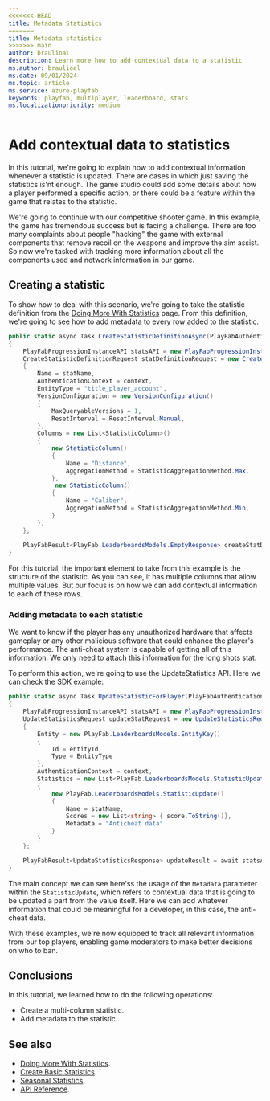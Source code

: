 ```yaml
---
<<<<<<< HEAD
title: Metadata Statistics
=======
title: Metadata statistics
>>>>>>> main
author: braulioal
description: Learn more how to add contextual data to a statistic
ms.author: braulioal
ms.date: 09/01/2024
ms.topic: article
ms.service: azure-playfab
keywords: playfab, multiplayer, leaderboard, stats
ms.localizationpriority: medium
---
```


# Add contextual data to statistics

In this tutorial, we're going to explain how to add contextual information whenever a statistic is updated. There are cases in which just 
saving the statistics is'nt enough. The game studio could add some details about how a player performed a specific action, 
or there could be a feature within the game that relates to the statistic.

We're going to continue with our competitive shooter game. In this example, the game has tremendous success but is 
facing a challenge. There are too many complaints about people "hacking" the game with external 
components that remove recoil on the weapons and improve the aim assist. So now we're tasked with tracking more information about all 
the components used and network information in our game.

## Creating a statistic

To show how to deal with this scenario, we're going to take the statistic definition from the 
[Doing More With Statistics](doing-more-statistics.md) page. From this definition, we're going 
to see how to add metadata to every row added to the statistic.

``` C#
public static async Task CreateStatisticDefinitionAsync(PlayFabAuthenticationContext context, string statName)
{
    PlayFabProgressionInstanceAPI statsAPI = new PlayFabProgressionInstanceAPI(context);
    CreateStatisticDefinitionRequest statDefinitionRequest = new CreateStatisticDefinitionRequest()
    {
        Name = statName,
        AuthenticationContext = context,
        EntityType = "title_player_account",
        VersionConfiguration = new VersionConfiguration()
        {
            MaxQueryableVersions = 1,
            ResetInterval = ResetInterval.Manual,
        },
        Columns = new List<StatisticColumn>()
        {
            new StatisticColumn()
            {
                Name = "Distance",
                AggregationMethod = StatisticAggregationMethod.Max,
            },
             new StatisticColumn()
            {
                Name = "Caliber",
                AggregationMethod = StatisticAggregationMethod.Min,
            }
        },
    };
    
    PlayFabResult<PlayFab.LeaderboardsModels.EmptyResponse> createStatDefResult = await statsAPI.CreateStatisticDefinitionAsync(statDefinitionRequest);
}
```

For this tutorial, the important element to take from this example is the structure of the statistic. As you can see, 
it has multiple columns that allow multiple values. But our focus is on how we can add contextual 
information to each of these rows.


### Adding metadata to each statistic

We want to know if the player has any unauthorized hardware that affects gameplay or any other malicious software that could
enhance the player's performance. The anti-cheat system is capable of getting all of this information. We only need to attach 
this information for the long shots stat.

To perform this action, we're going to use the UpdateStatistics API. Here we can check the SDK example:

``` C#
public static async Task UpdateStatisticForPlayer(PlayFabAuthenticationContext context, string statName, string entityId, int score)
{
    PlayFabProgressionInstanceAPI statsAPI = new PlayFabProgressionInstanceAPI(context);
    UpdateStatisticsRequest updateStatRequest = new UpdateStatisticsRequest()
    {
        Entity = new PlayFab.LeaderboardsModels.EntityKey()
        {
            Id = entityId,
            Type = EntityType
        },
        AuthenticationContext = context,
        Statistics = new List<PlayFab.LeaderboardsModels.StatisticUpdate>() 
        {
            new PlayFab.LeaderboardsModels.StatisticUpdate() 
            {
                Name = statName,
                Scores = new List<string> { score.ToString()},
                Metadata = "Anticheat data"
            }
        }
    };

    PlayFabResult<UpdateStatisticsResponse> updateResult = await statsAPI.UpdateStatisticsAsync(updateStatRequest);
}
```

The main concept we can see here'ss the usage of the `Metadata` parameter within the `StatisticUpdate`, which refers
to contextual data that is going to be updated a part from the value itself. Here we can add whatever information that could be meaningful for a developer, 
in this case, the anti-cheat data.

With these examples, we're now equipped to track all relevant information from our top players, enabling game moderators 
to make better decisions on who to ban.

## Conclusions 

In this tutorial, we learned how to do the following operations: 
* Create a multi-column statistic.
* Add metadata to the statistic.

## See also
- [Doing More With Statistics](doing-more-statistics.md).
- [Create Basic Statistics](create-basic-statistics.md).
- [Seasonal Statistics](seasonal-statistics.md).
- [API Reference](api-reference.md).